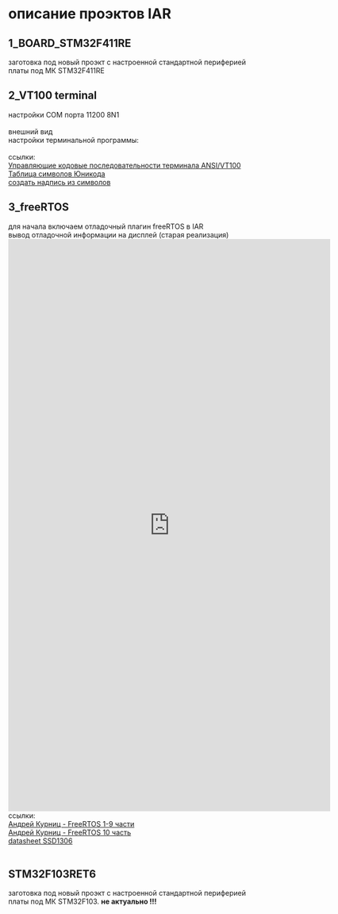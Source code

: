 # описание проэктов IAR

<h2>1_BOARD_STM32F411RE</h2>
заготовка под новый проэкт с настроенной стандартной периферией платы под МК STM32F411RE<br>
<img src="https://github.com/RusikOk/board-STM32F411RET6-Terraelectronica/blob/main/3_%D1%81%D1%85%D0%B5%D0%BC%D1%8B/terraelectronica%20TE-STM32F411RET6%20KIT%20v102%20cube.png" alt="">

<h2>2_VT100 terminal</h2>
настройки COM порта 11200 8N1<br>
<br>
внешний вид<br>
<img src="https://github.com/RusikOk/board-STM32F411RET6-Terraelectronica/blob/main/4_IAR/2_VT100%20terminal/0_out.jpg" alt=""><br>
настройки терминальной программы:<br>
<img src="https://github.com/RusikOk/board-STM32F411RET6-Terraelectronica/blob/main/4_IAR/2_VT100%20terminal/1_terminal.jpg" alt="">
<img src="https://github.com/RusikOk/board-STM32F411RET6-Terraelectronica/blob/main/4_IAR/2_VT100%20terminal/2_keyboard.jpg" alt="">
<br>
ссылки:<br>
<a href="http://microsin.net/adminstuff/xnix/ansivt100-terminal-control-escape-sequences.html">Управляющие кодовые последовательности терминала ANSI/VT100</a><br>
<a href="https://pixelplus.ru/samostoyatelno/stati/vnutrennie-faktory/tablica-simvolov-unicode.html">Таблица символов Юникода</a><br>
<a href="http://vkontakte.doguran.ru/kak-pisat-simvolami.php">создать надпись из символов</a><br>

<h2>3_freeRTOS</h2>
для начала включаем отладочный плагин freeRTOS в IAR<br>
<img src="https://github.com/RusikOk/board-STM32F411RET6-Terraelectronica/blob/main/4_IAR/3_freeRTOS/0_plugin.jpg" alt=""><br>
вывод отладочной информации на дисплей (старая реализация)<br>
<iframe width="649" height="1153" src="https://www.youtube.com/embed/9KZm_4p_YK8" title="YouTube video player" frameborder="0" allow="accelerometer; autoplay; clipboard-write; encrypted-media; gyroscope; picture-in-picture" allowfullscreen></iframe>
<br>
ссылки:<br>
<a href="https://github.com/RusikOk/board-STM32F411RET6-Terraelectronica/blob/main/2_datasheet/%D0%90%D0%BD%D0%B4%D1%80%D0%B5%D0%B9%20%D0%9A%D1%83%D1%80%D0%BD%D0%B8%D1%86%20-%20FreeRTOS%201-9%20%D1%87%D0%B0%D1%81%D1%82%D0%B8.pdf">Андрей Курниц - FreeRTOS 1-9 части</a><br>
<a href="https://github.com/RusikOk/board-STM32F411RET6-Terraelectronica/blob/main/2_datasheet/%D0%90%D0%BD%D0%B4%D1%80%D0%B5%D0%B9%20%D0%9A%D1%83%D1%80%D0%BD%D0%B8%D1%86%20-%20FreeRTOS%2010%20%D1%87%D0%B0%D1%81%D1%82%D1%8C.pdf">Андрей Курниц - FreeRTOS 10 часть</a><br>
<a href="https://github.com/RusikOk/board-STM32F411RET6-Terraelectronica/blob/main/2_datasheet/SSD1306.pdf">datasheet SSD1306</a><br>
<a href=""></a><br>

<!-- h2></h2>
<img src="" alt="">
<img src="" alt="" !-->

<h2>STM32F103RET6</h2>
заготовка под новый проэкт с настроенной стандартной периферией платы под МК STM32F103. <b>не актуально !!!</b>